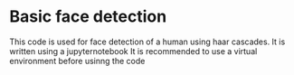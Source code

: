 # Basic face detection
This code is used for face detection of a human using haar cascades.
It is written using a jupyternotebook
It is recommended to use a virtual environment before usinng the code

